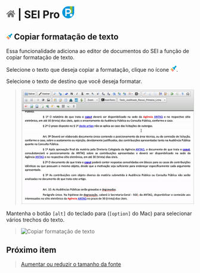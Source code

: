 # [![Home](../img/home.png)](../) |  SEI Pro ![Icone](../img/icon-32.png)

## ![Copiar formatação de texto](../img/icon-copiarformatacao.png) Copiar formatação de texto

Essa funcionalidade adiciona ao editor de documentos do SEI a função de copiar formatação de texto.

Selecione o texto que deseja copiar a formatação, clique no ícone ![Copiar formatação de texto](../img/icon-copiarformatacao.png). 

Selecione o texto de destino que você deseja formatar.

> ![Copiar formatação de texto](../img/tela-copiarformatacao.gif) 

Mantenha o botão `[alt]` do teclado para (`[option]` do Mac) para selecionar vários trechos do texto.

> ![Copiar formatação de texto](../img/tela-copiarformatacao2.gif) 

## Próximo item

> [Aumentar ou reduzir o tamanho da fonte](./AUMENTARFONTE.md)
